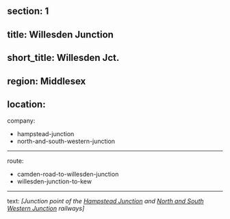 section: 1
----
title: Willesden Junction
----
short_title: Willesden Jct.
----
region: Middlesex
----
location: 
----
company:
- hampstead-junction
- north-and-south-western-junction
----
route:
- camden-road-to-willesden-junction
- willesden-junction-to-kew
----
text: *[Junction point of the [Hampstead Junction](/companies/hampstead-junction) and [North and South Western Junction](/companies/north-and-south-western-junction) railways]*
